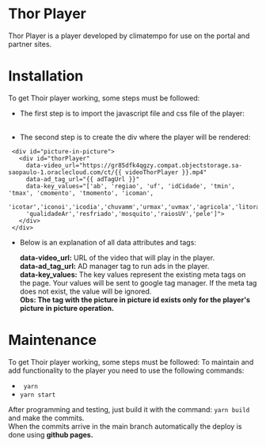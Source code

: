 # Thor Player
Thor Player is a player developed by climatempo for use on the portal and partner sites.

# Installation
To get Thoir player working, some steps must be followed:

- The first step is to import the javascript file and css file of the player:  
 **<script src="https://climatempo.github.io/thorPlayer/dist/thor_player.js"></script>**  
 **<style src="https://climatempo.github.io/thorPlayer/dist/thor_player.css"></style>**  
 
 - The second step is to create the div where the player will be rendered: 
 ```
  <div id="picture-in-picture">
    <div id="thorPlayer"
      data-video_url="https://gr85dfk4qgzy.compat.objectstorage.sa-saopaulo-1.oraclecloud.com/ct/{{ videoThorPlayer }}.mp4"
      data-ad_tag_url="{{ adTagUrl }}"
      data-key_values="['ab', 'regiao', 'uf', 'idCidade', 'tmin', 'tmax', 'cmomento', 'tmomento', 'icoman',
      'icotar','iconoi','icodia','chuvamm','urmax','uvmax','agricola','litoranea','secao','website','vitaminaD',
      'qualidadeAr','resfriado','mosquito','raiosUV','pele']">
    </div> 
  </div>
 ```
  
  - Below is an explanation of all data attributes and tags:
  
      **data-video_url:** URL of the video that will play in the player.  
      **data-ad_tag_url:** AD manager tag to run ads in the player.  
      **data-key_values:** The key values represent the existing meta tags on the page. Your values will be sent to google tag manager. If the meta tag does not exist, the value will be ignored.  
      **Obs: The tag with the picture in picture id exists only for the player's picture in picture operation.**  
 
# Maintenance
To get Thoir player working, some steps must be followed:
To maintain and add functionality to the player you need to use the following commands: 
- `` yarn``
- `` yarn start ``  

After programming and testing, just build it with the command: ``yarn build`` and make the commits.  
When the commits arrive in the main branch automatically the deploy is done using **github pages.**  

